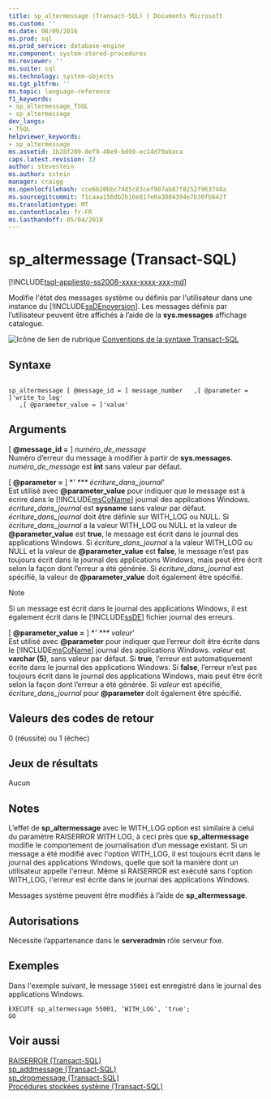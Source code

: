 ```yaml
---
title: sp_altermessage (Transact-SQL) | Documents Microsoft
ms.custom: ''
ms.date: 08/09/2016
ms.prod: sql
ms.prod_service: database-engine
ms.component: system-stored-procedures
ms.reviewer: ''
ms.suite: sql
ms.technology: system-objects
ms.tgt_pltfrm: ''
ms.topic: language-reference
f1_keywords:
- sp_altermessage_TSQL
- sp_altermessage
dev_langs:
- TSQL
helpviewer_keywords:
- sp_altermessage
ms.assetid: 1b28f280-8ef9-48e9-bd99-ec14d79abaca
caps.latest.revision: 32
author: stevestein
ms.author: sstein
manager: craigg
ms.openlocfilehash: cce6620bbc74d5c83cef907ab87f8252f963748a
ms.sourcegitcommit: f1caaa156db2b16e817e0a3884394e7b30fb642f
ms.translationtype: MT
ms.contentlocale: fr-FR
ms.lasthandoff: 05/04/2018
---
```

# <a name="spaltermessage-transact-sql"></a>sp_altermessage (Transact-SQL)
[!INCLUDE[tsql-appliesto-ss2008-xxxx-xxxx-xxx-md](../../includes/tsql-appliesto-ss2008-xxxx-xxxx-xxx-md.md)]

  Modifie l'état des messages système ou définis par l'utilisateur dans une instance du [!INCLUDE[ssDEnoversion](../../includes/ssdenoversion-md.md)]. Les messages définis par l’utilisateur peuvent être affichés à l’aide de la **sys.messages** affichage catalogue.  

  
 ![Icône de lien de rubrique](../../database-engine/configure-windows/media/topic-link.gif "Icône lien de rubrique") [Conventions de la syntaxe Transact-SQL](../../t-sql/language-elements/transact-sql-syntax-conventions-transact-sql.md)  
  
## <a name="syntax"></a>Syntaxe  
  
```  
  
sp_altermessage [ @message_id = ] message_number   ,[ @parameter = ]'write_to_log'  
   ,[ @parameter_value = ]'value'   
```  
  
## <a name="arguments"></a>Arguments  
 [ **@message_id =** ] *numéro_de_message*  
 Numéro d’erreur du message à modifier à partir de **sys.messages**. *numéro_de_message* est **int** sans valeur par défaut.  
  
 [  **@parameter =** ] **' *** écriture_dans_journal*'  
 Est utilisé avec **@parameter_value** pour indiquer que le message est à écrire dans le [!INCLUDE[msCoName](../../includes/msconame-md.md)] journal des applications Windows. *écriture_dans_journal* est **sysname** sans valeur par défaut. *écriture_dans_journal* doit être définie sur WITH_LOG ou NULL. Si *écriture_dans_journal* a la valeur WITH_LOG ou NULL et la valeur de **@parameter_value** est **true**, le message est écrit dans le journal des applications Windows. Si *écriture_dans_journal* a la valeur WITH_LOG ou NULL et la valeur de **@parameter_value** est **false**, le message n’est pas toujours écrit dans le journal des applications Windows, mais peut être écrit selon la façon dont l’erreur a été générée. Si *écriture_dans_journal* est spécifié, la valeur de **@parameter_value** doit également être spécifié.  
  
> [!NOTE]  
>  Si un message est écrit dans le journal des applications Windows, il est également écrit dans le [!INCLUDE[ssDE](../../includes/ssde-md.md)] fichier journal des erreurs.  
  
 [  **@parameter_value =** ] **' *** valeur*'  
 Est utilisé avec **@parameter** pour indiquer que l’erreur doit être écrite dans le [!INCLUDE[msCoName](../../includes/msconame-md.md)] journal des applications Windows. *valeur* est **varchar (5)**, sans valeur par défaut. Si **true**, l’erreur est automatiquement écrite dans le journal des applications Windows. Si **false**, l’erreur n’est pas toujours écrit dans le journal des applications Windows, mais peut être écrit selon la façon dont l’erreur a été générée. Si *valeur* est spécifié, *écriture_dans_journal* pour **@parameter** doit également être spécifié.  
  
## <a name="return-code-values"></a>Valeurs des codes de retour  
 0 (réussite) ou 1 (échec)  
  
## <a name="result-sets"></a>Jeux de résultats  
 Aucun  
  
## <a name="remarks"></a>Notes  
 L’effet de **sp_altermessage** avec le WITH_LOG option est similaire à celui du paramètre RAISERROR WITH LOG, à ceci près que **sp_altermessage** modifie le comportement de journalisation d’un message existant. Si un message a été modifié avec l'option WITH_LOG, il est toujours écrit dans le journal des applications Windows, quelle que soit la manière dont un utilisateur appelle l'erreur. Même si RAISERROR est exécuté sans l'option WITH_LOG, l'erreur est écrite dans le journal des applications Windows.  
  
 Messages système peuvent être modifiés à l’aide de **sp_altermessage**.  
  
## <a name="permissions"></a>Autorisations  
 Nécessite l’appartenance dans le **serveradmin** rôle serveur fixe.  
  
## <a name="examples"></a>Exemples  
 Dans l'exemple suivant, le message `55001` est enregistré dans le journal des applications Windows.  
  
```  
EXECUTE sp_altermessage 55001, 'WITH_LOG', 'true';  
GO  
```  
  
## <a name="see-also"></a>Voir aussi  
 [RAISERROR &#40;Transact-SQL&#41;](../../t-sql/language-elements/raiserror-transact-sql.md)   
 [sp_addmessage &#40;Transact-SQL&#41;](../../relational-databases/system-stored-procedures/sp-addmessage-transact-sql.md)   
 [sp_dropmessage &#40;Transact-SQL&#41;](../../relational-databases/system-stored-procedures/sp-dropmessage-transact-sql.md)   
 [Procédures stockées système &#40;Transact-SQL&#41;](../../relational-databases/system-stored-procedures/system-stored-procedures-transact-sql.md)  
  
  
